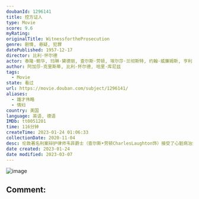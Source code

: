 ```yaml
---
doubanId: 1296141
title: 控方证人
type: Movie
score: 9.6
myRating: 
originalTitle: WitnessfortheProsecution
genre: 剧情, 悬疑, 犯罪
datePublished: 1957-12-17
director: 比利·怀尔德
actor: 泰隆·鲍华, 玛琳·黛德丽, 查尔斯·劳顿, 埃尔莎·兰彻斯特, 约翰·威廉姆斯, 亨利·丹尼尔, 伊安·沃尔夫, 托林·撒切尔, 诺玛·威登, 尤娜·奥康纳, 茹塔·李, 贝丝·弗劳尔斯, 比尔·厄尔文, ·帕特·奥马利, 本·怀特, undefined, undefined, undefined, 乔治·佩林, 威廉·, 奥托拉内史密斯, undefined, undefined, undefined, undefined, undefined, 利奥达·理查德斯, undefined, undefined, 伯特史蒂文斯, undefined, undefined, 斯考特西顿, undefined, 杰弗里·塞尔, undefined, undefined, undefined, undefined, undefined, undefined, 帕特里克·艾亨, 富兰克林·法纳姆, 玛乔丽·伊顿, 史蒂夫·卡鲁瑟斯, undefined, 乔治布鲁格曼, 丹尼·鲍沙其, undefined, 埃迪·贝克, 沃尔特·培根
author: 阿加莎·克里斯蒂, 比利·怀尔德, 哈里·库尼兹
tags:
  - Movie
state: 看过
url: https://movie.douban.com/subject/1296141/
aliases:
  - 雄才伟略
  - 情妇
country: 美国
language: 英语, 德语
IMDb: tt0051201
time: 116分钟
createTime: 2023-01-24 01:06:33
collectionDate: 2020-11-04
desc: 伦敦著名刑案辩护律师韦菲爵士（查尔斯•劳顿CharlesLaughton饰）接受了心脏病治疗，但是身体依旧虚弱，第一天回家休养，护士一直严厉监督他服药，并杜绝烟酒。管家为了便于上楼，还专门为他修...
date created: 2023-01-24
date modified: 2023-03-07
---
```


![image](p1505392928.jpg)

Comment:
---

